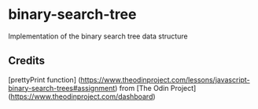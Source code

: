 # binary-search-tree
Implementation of the binary search tree data structure

## Credits
[prettyPrint function] (https://www.theodinproject.com/lessons/javascript-binary-search-trees#assignment) from [The Odin Project] (https://www.theodinproject.com/dashboard)